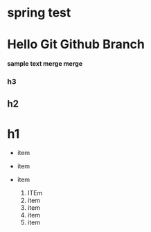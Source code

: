 # spring test
# Hello Git Github Branch
__sample text merge merge__
### h3
## h2
# h1

* item
* item
* item

  1. ITEm
  2. item
  3. item
  4. item 
  5. item 
